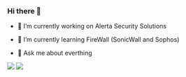 ### Hi there 👋

- 🔭 I’m currently working on Alerta Security Solutions

- 🌱 I’m currently learning FireWall (SonicWall and Sophos)

- 💬 Ask me about everthing

<div>
  <img src="https://cdn.jsdelivr.net/gh/devicons/devicon/icons/python/python-original-wordmark.svg" wideth="60"/>
  <img src="https://cdn.jsdelivr.net/gh/devicons/devicon/icons/c/c-original.svg" wideth="60"/>
<div>
